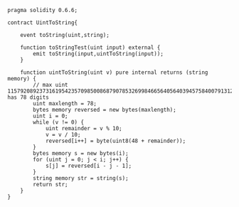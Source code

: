 [//title]: (solidity-uint-to-string)
[//englishtitle]: (solidity-uint-to-string)
[//category]: (solidity,snippet,ethereum)
[//tags]: (sol,snippet,uint,toString)
[//createtime]: (20210618)
[//updatetime]: (20210618)

```solidity
pragma solidity 0.6.6;

contract UintToString{

    event toString(uint,string);

    function toStringTest(uint input) external {
        emit toString(input,uintToString(input));
    }

    function uintToString(uint v) pure internal returns (string memory) {
        // max uint 115792089237316195423570985008687907853269984665640564039457584007913129639935 has 78 digits
        uint maxlength = 78;
        bytes memory reversed = new bytes(maxlength);
        uint i = 0;
        while (v != 0) {
            uint remainder = v % 10;
            v = v / 10;
            reversed[i++] = byte(uint8(48 + remainder));
        }
        bytes memory s = new bytes(i);
        for (uint j = 0; j < i; j++) {
            s[j] = reversed[i - j - 1];
        }
        string memory str = string(s);
        return str;
    }
}
```
